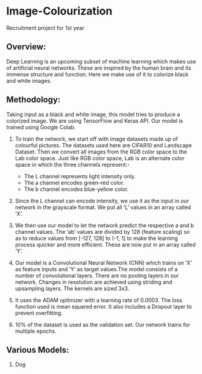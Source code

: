 # Image-Colourization
Recruitment project for 1st year

## Overview:

  Deep Learning is an upcoming subset of machine learning which makes use of artificial neural
  networks. These are inspired by the human brain and its immense structure and function. Here we
  make use of it to colorize black and white images.
  
  
  ## Methodology:
  
Taking input as a black and white image, this model tries to produce a colorized image. We are
using TensorFlow and Keras API. Our model is trained using Google Colab.

  1. To train the network, we start off with image datasets made up of colourful pictures. The
     datasets used here are CIFAR10 and Landscape Dataset. Then we convert all images from
     the RGB color space to the Lab color space. Just like RGB color space, Lab is an alternate
     color space in which the three
     channels represent:-
     - The L channel represents light intensity only.
     -  The a channel encodes green-red color.
     - The b channel encodes blue-yellow color.

 2. Since the L channel can encode intensity, we use it as the input in our network in the grayscale format. We put all ‘L’ values in an array called ‘X’.
 3. We then use our model to let the network predict the respective a and b channel values. The ‘ab’ values are divided by 128 (feature scaling) so as to reduce values from [-127, 128] to  (-1, 1] to make the learning process quicker and more efficient. These are now put in an array called ’Y’. 
 4. Our model is a Convolutional Neural Network (CNN) which trains on ‘X’ as feature inputs and ‘Y’ as target values.The model consists of a number of convolutional layers. There are no pooling layers in our network. Changes in resolution are achieved using striding and upsampling layers. The kernels are sized 3x3. 
 5. It uses the ADAM optimizer with a learning rate of 0.0003. The loss function used is mean squared error. It also includes a Dropout layer to prevent overfitting. 
 6. 10% of the dataset is used as the validation set. Our network trains for multiple epochs.
 
## Various Models:
1. Dog

